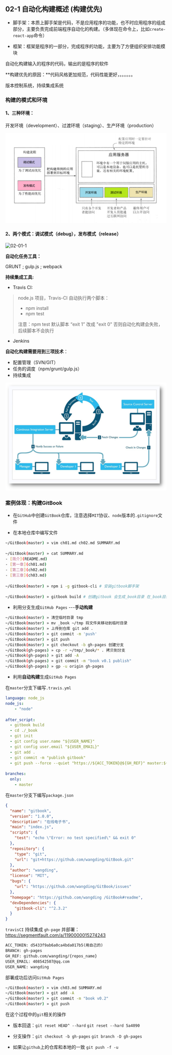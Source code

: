 ## 02-1 自动化构建概述 (构建优先)

+ 脚手架：本质上脚手架是代码，不是应用程序的功能，也不时应用程序的组成部分，主要负责完成前端程序自动化的构建。（多体现在命令上，比如`create-react-app`命令）

+ 框架：框架是程序的一部分，完成程序的功能，主要为了方便组织安排功能模块

自动化构建输入的程序的代码，输出的是程序的软件

**构建优先的原因：**代码风格更加规范，代码性能更好，。。。。。。

版本控制系统，持续集成系统

### 构建的模式和环境

#### 1、三种环境：

开发环境（development）、过渡环境（staging）、生产环境（production）

![](images/auto-build.png)

#### 2、两个模式：调试模式（debug），发布模式（release）

![02-01-1](E:\study\大三下学习\前端性能和工程化\spa-notes\images\02-01-1.png)

**自动化任务工具：**

GRUNT  ;   gulp.js  ;  webpack

**持续集成工具:**

- Travis CI:

> node.js 项目，Travis-CI 自动执行两个脚本：
>
> - npm install
> - npm test
>
> 注意：npm test 默认脚本 “exit 1” 改成 "exit 0" 否则自动化构建会失败，后续脚本不会执行

- Jenkins

**自动化构建需要用到三项技术**：

+ 配置管理（SVN/GIT）
+ 任务的调度（npm/grunt/gulp.js）
+ 持续集成

![](images/auto-process.png)

### 案例体现：构建GitBook

+ 在`GitHub`中创建`GitBook`仓库，注意选择`MIT`协议、`node`版本的`.gitignore`文件

+ 在本地仓库中编写文件

```bash
~/GitBook(master) » vim ch01.md ch02.md SUMMARY.md

~/GitBook(master) » cat SUMMARY.md                               
- [简介](README.md)
- [第一章](ch01.md)
- [第二章](ch02.md)
- [第三章](ch03.md)

~/GitBook(master) » npm i -g gitbook-cli # 安装gitbook脚手架

~/GitBook(master) » gitbook build # 创建gitbook 会生成_book目录 在_book目录下lrd能访问电子书  把md文件转化为html
```

+ 利用分支生成`GitHub Pages` ---**手动构建**

```bash
~/GitBook(master) » 清空临时目录 tmp
~/GitBook(master) » mv _book ~/tmp 将文件夹移动到临时目录
~/GitBook(master) » 上传到仓库 git add .
~/GitBook(master) » git commit -m 'push'
~/GitBook(master) » git push
~/GitBook(master) » git checkout -b gh-pages 创建分支
~/GitBook(gh-pages) » cp -r ~/tmp/_book/* . 拷贝到分支
~/GitBook(gh-pages) » git add -A
~/GitBook(gh-pages) » git commit -m "book v0.1 publish"
~/GitBook(gh-pages) » gp -u origin gh-pages 
```

+ 利用**自动构建**生成`GitHub Pages`

在`master`分支下编写`.travis.yml`

```yml
language: node_js
node_js:
    - "node"

after_script:
  - gitbook build
  - cd ./_book
  - git init
  - git config user.name "${USER_NAME}"
  - git config user.email "${USER_EMAIL}"
  - git add .
  - git commit -m "publish gitbook"
  - git push --force --quiet "https://${ACC_TOKEN}@${GH_REF}" master:${BRANCH}

branches:
  only:
    - master
```

在`master`分支下编写`package.json`

```json
{
  "name": "gitbook",
  "version": "1.0.0",
  "description": "在线电子书",
  "main": "index.js",
  "scripts": {
    "test": "echo \"Error: no test specified\" && exit 0"
  },
  "repository": {
    "type": "git",
    "url": "git+https://github.com/wangding/GitBook.git"
  },
  "author": "wangding",
  "license": "MIT",
  "bugs": {
    "url": "https://github.com/wangding/GitBook/issues"
  },
  "homepage": "https://github.com/wangding /GitBook#readme",
  "devDependencies": {
    "gitbook-cli": "^2.3.2"             
  }
}
```

`travisCI` 持续集成 `gh-page` 并部署：https://segmentfault.com/a/1190000015274243

```txt
ACC_TOKEN: d5433f9ab6a0ca4bda017b5(用自己的)
BRANCH: gh-pages
GH_REF: github.com/wangding/{repos_name}
USER_EMAIL: 408542507@qq.com
USER_NAME: wangding
```

部署成功后访问`GitHub Pages`

```bash
~/GitBook(master) » vim ch03.md SUMMARY.md
~/GitBook(master) » git add -A
~/GitBook(master) » git commit -m "book v0.2"
~/GitBook(master) » git push
```

在这个过程中的`git`相关的操作

+ 版本回退：`git reset HEAD^ --hard` `git reset --hard 5a4090 `

+ 分支操作：`git checkout -b gh-pages`         `git branch -D gh-pages`
+ 如果让`github`上的仓库和本地的一致 `git push -f -u`